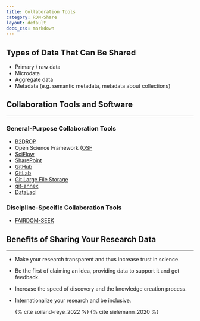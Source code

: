 ```yaml
---
title: Collaboration Tools
category: RDM-Share
layout: default
docs_css: markdown
---
```

## Types of Data That Can Be Shared
* Primary / raw data
* Microdata
* Aggregate data
* Metadata (e.g. semantic metadata, metadata about collections)

## Collaboration Tools and Software
---

### General-Purpose Collaboration Tools
* [B2DROP](https://eudat.eu/services/userdoc/b2drop)
* Open Science Framework ([OSF](https://osf.io/)
* [SciFlow](https://www.sciflow.net/en/)
* [SharePoint](https://www.microsoft.com/en-us/microsoft-365/sharepoint/collaboration)
* [GitHub](https://github.com/)
* [GitLab](https://gitlab.com/gitlab-org/gitlab)
* [Git Large File Storage](https://git-lfs.github.com/)
* [git-annex](https://git-annex.branchable.com/)
* [DataLad](https://www.datalad.org/#what-is-datalad)

### Discipline-Specific Collaboration Tools
* [FAIRDOM-SEEK](https://seek4science.org/)

## Benefits of Sharing Your Research Data
---
* Make your research transparent and thus increase trust in science.
* Be the first of claiming an idea, providing data to support it and get feedback.
* Increase the speed of discovery and the knowledge creation process.
* Internationalize your research and be inclusive.

  {% cite soiland-reye_2022 %}
  {% cite sielemann_2020 %}


